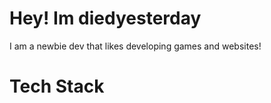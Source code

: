 # Hey! Im diedyesterday
I am a newbie dev that likes developing games and websites!

# Tech Stack


